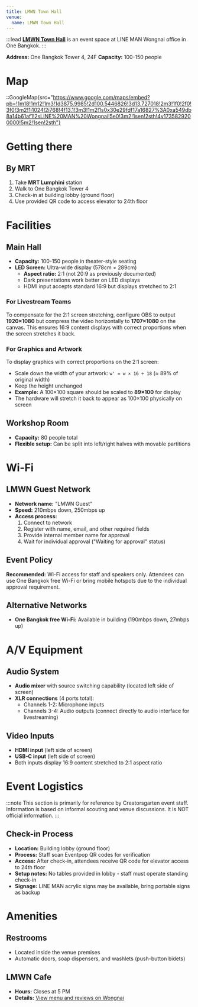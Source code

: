 ```yaml
---
title: LMWN Town Hall
venue:
  name: LMWN Town Hall
---
```


:::lead
[**LMWN Town Hall**](https://www.google.com/maps/place/LINE+MAN+Wongnai/@13.727018,100.5446826,17z/data=!3m1!4b1!4m6!3m5!1s0x30e29fdf17a16827:0xa549db8a14b61af1!8m2!3d13.727018!4d100.5472575!16s%2Fg%2F11tf5fvy9f) is an event space at LINE MAN Wongnai office in One Bangkok.
:::

**Address:** One Bangkok Tower 4, 24F
**Capacity:** 100-150 people

# Map

::GoogleMap{src="https://www.google.com/maps/embed?pb=!1m18!1m12!1m3!1d3875.9985!2d100.5446826!3d13.727018!2m3!1f0!2f0!3f0!3m2!1i1024!2i768!4f13.1!3m3!1m2!1s0x30e29fdf17a16827%3A0xa549db8a14b61af1!2sLINE%20MAN%20Wongnai!5e0!3m2!1sen!2sth!4v1735829200000!5m2!1sen!2sth"}

# Getting there

## By MRT

1. Take **MRT Lumphini** station
2. Walk to One Bangkok Tower 4
3. Check-in at building lobby (ground floor)
4. Use provided QR code to access elevator to 24th floor

# Facilities

## Main Hall

- **Capacity:** 100-150 people in theater-style seating
- **LED Screen:** Ultra-wide display (578cm × 289cm)
  - **Aspect ratio:** 2:1 (not 20:9 as previously documented)
  - Dark presentations work better on LED displays
  - HDMI input accepts standard 16:9 but displays stretched to 2:1

### For Livestream Teams

To compensate for the 2:1 screen stretching, configure OBS to output **1920×1080** but compress the video horizontally to **1707×1080** on the canvas. This ensures 16:9 content displays with correct proportions when the screen stretches it back.

### For Graphics and Artwork

To display graphics with correct proportions on the 2:1 screen:

- Scale down the width of your artwork: `w' = w × 16 ÷ 18` (≈ 89% of original width)
- Keep the height unchanged
- **Example:** A 100×100 square should be scaled to **89×100** for display
- The hardware will stretch it back to appear as 100×100 physically on screen

## Workshop Room

- **Capacity:** 80 people total
- **Flexible setup:** Can be split into left/right halves with movable partitions

# Wi-Fi

## LMWN Guest Network

- **Network name:** "LMWN Guest"
- **Speed:** 210mbps down, 250mbps up
- **Access process:**
  1. Connect to network
  2. Register with name, email, and other required fields
  3. Provide internal member name for approval
  4. Wait for individual approval ("Waiting for approval" status)

## Event Policy

**Recommended:** Wi-Fi access for staff and speakers only. Attendees can use One Bangkok free Wi-Fi or bring mobile hotspots due to the individual approval requirement.

## Alternative Networks

- **One Bangkok free Wi-Fi:** Available in building (190mbps down, 27mbps up)

# A/V Equipment

## Audio System

- **Audio mixer** with source switching capability (located left side of screen)
- **XLR connections** (4 ports total):
  - Channels 1-2: Microphone inputs
  - Channels 3-4: Audio outputs (connect directly to audio interface for livestreaming)

## Video Inputs

- **HDMI input** (left side of screen)
- **USB-C input** (left side of screen)
- Both inputs display 16:9 content stretched to 2:1 aspect ratio

# Event Logistics

:::note
This section is primarily for reference by Creatorsgarten event staff. Information is based on informal scouting and venue discussions. It is NOT official information.
:::

## Check-in Process

- **Location:** Building lobby (ground floor)
- **Process:** Staff scan Eventpop QR codes for verification
- **Access:** After check-in, attendees receive QR code for elevator access to 24th floor
- **Setup notes:** No tables provided in lobby - staff must operate standing check-in
- **Signage:** LINE MAN acrylic signs may be available, bring portable signs as backup

# Amenities

## Restrooms

- Located inside the venue premises
- Automatic doors, soap dispensers, and washlets (push-button bidets)

## LMWN Cafe

- **Hours:** Closes at 5 PM
- **Details:** [View menu and reviews on Wongnai](https://www.wongnai.com/restaurants/2909707ea-lmwn-cafe-%E0%B8%A7%E0%B8%B1%E0%B8%99-%E0%B9%81%E0%B8%9A%E0%B8%87%E0%B8%84%E0%B9%87%E0%B8%AD%E0%B8%81-one-bangkok)
